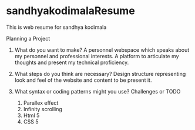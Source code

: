 # sandhyakodimalaResume
This is web resume for sandhya kodimala

Planning a Project
 1. What do you want to make?
    A personnel webspace which speaks about my personnel and professional interests. A platform to articulate my thoughts and present my technical proficiency.  
 
 2. What steps do you think are necessary?
    Design structure representing look and feel of the website and content to be present it.
  
 3. What syntax or coding patterns might you use?
 Challenges or TODO
    1. Parallex effect 
    2. Infinity scrolling
    3. Html 5
    4. CSS 5
    
 
 
 
